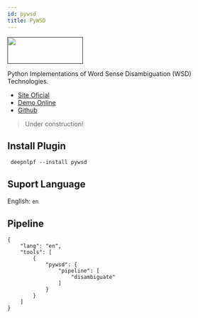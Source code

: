 ```yaml
---
id: pywsd
title: PyWSD
---
```


<a href="" target="_blank">
    <img src="" data-canonical-src="" width="170" height="60" />
</a>

Python Implementations of Word Sense Disambiguation (WSD) Technologies.

- [Site Oficial](#)
- [Demo Online](#)
- [Github](https://github.com/alvations/pywsd)

> Under construction!

## Install Plugin
<!--DOCUSAURUS_CODE_TABS-->

<!--Shell--> 
     deepnlpf --install pywsd

<!--END_DOCUSAURUS_CODE_TABS-->

## Suport Language

English: ```en``` <br/>

## Pipeline
<!--DOCUSAURUS_CODE_TABS-->

<!--Json--> 
```
{
    "lang": "en",
    "tools": [
        {
            "pywsd": {
                "pipeline": [
                    "disambiguate"
                ]
            }
        }
    ]
}
```
<!--END_DOCUSAURUS_CODE_TABS-->
